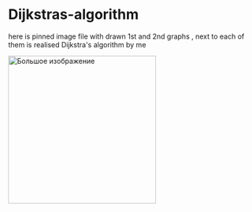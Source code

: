 # Dijkstras-algorithm
here is pinned image file with drawn 1st and 2nd graphs , next to each of them is realised Dijkstra's algorithm by me

<img src="https://cdn.discordapp.com/attachments/822058858796285975/1153270255087525951/image.png" alt="Большое изображение" width="300">
